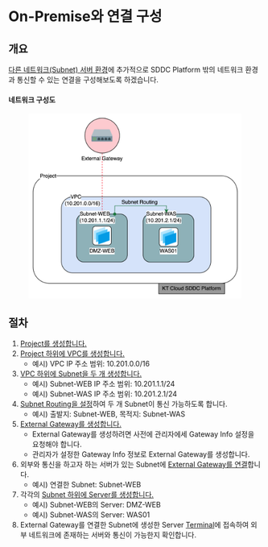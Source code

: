# On-Premise와 연결 구성

## 개요

[다른 네트워크(Subnet) 서버 환경](subnet.md)에 추가적으로 SDDC Platform 밖의 네트워크 환경과 통신할 수 있는 연결을 구성해보도록 하겠습니다.

#### 네트워크 구성도

<figure><img src="../.gitbook/assets/image (99).png" alt=""><figcaption></figcaption></figure>



## 절차

1. [Project를 생성합니다.](../tenant-member.md#project-4)
2. [Project 하위에 VPC를 생성합니다.](../network/vpc.md#vpc-1)
   * 예시) VPC IP 주소 범위: 10.201.0.0/16
3. [VPC 하위에 Subnet을 두 개 생성합니다.](../network/subnet.md#subnet-1)
   * 예시) Subnet-WEB IP 주소 범위: 10.201.1.1/24
   * 예시) Subnet-WAS IP 주소 범위: 10.201.2.1/24&#x20;
4. [Subnet Routing을 설정](../network/subnet-routing.md#subnet-routing-1)하여 두 개 Subnet이 통신 가능하도록 합니다.
   * 예시) 출발지: Subnet-WEB, 목적지: Subnet-WAS
5. [External Gateway를 생성합니다.](../network/external-gateway-1.md#external-gateway-1)
   * External Gateway를 생성하려면 사전에 관리자에세 Gateway Info 설정을 요청해야 합니다.
   * 관리자가 설정한 Gateway Info 정보로 External Gateway를 생성합니다.
6. 외부와 통신을 하고자 하는 서버가 있는 Subnet에 [External Gateway를 연결](../network/external-gateway.md#external-gateway-1)합니다.
   * 예시) 연결한 Subnet: Subnet-WEB
7. 각각의 [Subnet 하위에 Server를 생성합니다.](../compute/server.md#server-2)
   * 예시) Subnet-WEB의 Server: DMZ-WEB
   * 예시) Subnet-WAS의 Server: WAS01
8. External Gateway를 연결한 Subnet에 생성한 Server [Terminal](../compute/server.md#server-terminal)에 접속하여 외부 네트워크에 존재하는 서버와 통신이 가능한지 확인합니다.

